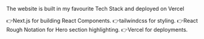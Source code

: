 The website is built in my favourite Tech Stack and deployed on Vercel

👉Next.js for building React Components.
👉tailwindcss for styling.
👉React Rough Notation for Hero section highlighting.
👉Vercel for deployments.
